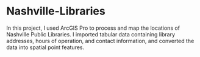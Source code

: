 # Nashville-Libraries
In this project, I used ArcGIS Pro to process and map the locations of Nashville Public Libraries. I imported tabular data containing library addresses, hours of operation, and contact information, and converted the data into spatial point features.

